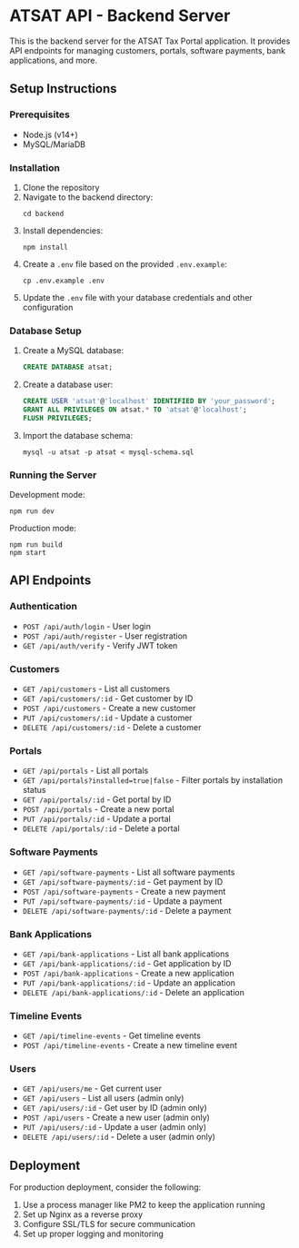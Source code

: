 
# ATSAT API - Backend Server

This is the backend server for the ATSAT Tax Portal application. It provides API endpoints for managing customers, portals, software payments, bank applications, and more.

## Setup Instructions

### Prerequisites
- Node.js (v14+)
- MySQL/MariaDB

### Installation

1. Clone the repository
2. Navigate to the backend directory:
   ```
   cd backend
   ```
3. Install dependencies:
   ```
   npm install
   ```
4. Create a `.env` file based on the provided `.env.example`:
   ```
   cp .env.example .env
   ```
5. Update the `.env` file with your database credentials and other configuration

### Database Setup

1. Create a MySQL database:
   ```sql
   CREATE DATABASE atsat;
   ```
2. Create a database user:
   ```sql
   CREATE USER 'atsat'@'localhost' IDENTIFIED BY 'your_password';
   GRANT ALL PRIVILEGES ON atsat.* TO 'atsat'@'localhost';
   FLUSH PRIVILEGES;
   ```
3. Import the database schema:
   ```
   mysql -u atsat -p atsat < mysql-schema.sql
   ```

### Running the Server

Development mode:
```
npm run dev
```

Production mode:
```
npm run build
npm start
```

## API Endpoints

### Authentication
- `POST /api/auth/login` - User login
- `POST /api/auth/register` - User registration
- `GET /api/auth/verify` - Verify JWT token

### Customers
- `GET /api/customers` - List all customers
- `GET /api/customers/:id` - Get customer by ID
- `POST /api/customers` - Create a new customer
- `PUT /api/customers/:id` - Update a customer
- `DELETE /api/customers/:id` - Delete a customer

### Portals
- `GET /api/portals` - List all portals
- `GET /api/portals?installed=true|false` - Filter portals by installation status
- `GET /api/portals/:id` - Get portal by ID
- `POST /api/portals` - Create a new portal
- `PUT /api/portals/:id` - Update a portal
- `DELETE /api/portals/:id` - Delete a portal

### Software Payments
- `GET /api/software-payments` - List all software payments
- `GET /api/software-payments/:id` - Get payment by ID
- `POST /api/software-payments` - Create a new payment
- `PUT /api/software-payments/:id` - Update a payment
- `DELETE /api/software-payments/:id` - Delete a payment

### Bank Applications
- `GET /api/bank-applications` - List all bank applications
- `GET /api/bank-applications/:id` - Get application by ID
- `POST /api/bank-applications` - Create a new application
- `PUT /api/bank-applications/:id` - Update an application
- `DELETE /api/bank-applications/:id` - Delete an application

### Timeline Events
- `GET /api/timeline-events` - Get timeline events
- `POST /api/timeline-events` - Create a new timeline event

### Users
- `GET /api/users/me` - Get current user
- `GET /api/users` - List all users (admin only)
- `GET /api/users/:id` - Get user by ID (admin only)
- `POST /api/users` - Create a new user (admin only)
- `PUT /api/users/:id` - Update a user (admin only)
- `DELETE /api/users/:id` - Delete a user (admin only)

## Deployment

For production deployment, consider the following:
1. Use a process manager like PM2 to keep the application running
2. Set up Nginx as a reverse proxy
3. Configure SSL/TLS for secure communication
4. Set up proper logging and monitoring
